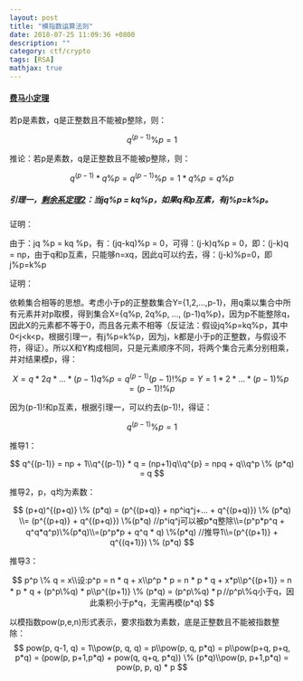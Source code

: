 ```yaml
---
layout: post
title: "模指数运算法则"
date: 2018-07-25 11:09:36 +0800
description: ""
category: ctf/crypto
tags: [RSA]
mathjax: true
---
```


#### [费马小定理](https://blog.csdn.net/butterfly9844/article/details/77899533)

若p是素数，q是正整数且不能被p整除，则：

$$
q^{(p-1)} \% p = 1
$$

推论：若p是素数，q是正整数且不能被p整除，则：

$$
q^{(p-1)} * q \% p = q^{(p-1)} \% p = 1 * q \%p = q \% p
$$

##### 引理一，[剩余系定理2](https://iask.sina.com.cn/b/20829452.html)：当jq%p = kq%p，如果q和p互素，有j%p=k%p。

证明：

由于：jq %p = kq %p，有：(jq-kq)%p = 0，可得：(j-k)q%p = 0，即：(j-k)q = np，由于q和p互素，只能够n=xq，因此q可以约去，得：(j-k)%p=0，即j%p=k%p

证明：

依赖集合相等的思想。考虑小于p的正整数集合Y={1,2,...,p-1}，用q乘以集合中所有元素并对p取模，得到集合X={q%p, 2q%p, ..., (p-1)q%p}，因为p不能整除q，因此X的元素都不等于0，而且各元素不相等（反证法：假设jq%p=kq%p，其中0<j<k<p，根据引理一，有j%p=k%p，因为j，k都是小于p的正整数，与假设不符，得证）。所以X和Y构成相同，只是元素顺序不同，将两个集合元素分别相乘，并对结果模p，得：

$$
X = q*2q*...*(p-1)q \% p = q^{(p-1)}(p-1)! \% p = Y = 1*2*...*(p-1) \% p = (p-1)! \% p
$$

因为(p-1)!和p互素，根据引理一，可以约去(p-1)!，得证：

$$
q^{(p-1)} \% p = 1
$$

推导1：

$$
q^{(p-1)} = np + 1\\q^{(p-1)} * q = (np+1)q\\q^{p} = npq + q\\q^p \% (p*q) = q
$$

推导2，p，q均为素数：

$$
(p+q)^{(p+q)} \% (p*q) = (p^{(p+q)} + np^iq^j+... + q^{(p+q)}) \% (p*q) \\= (p^{(p+q)} + q^{(p+q)}) \%(p*q) //p^iq^j可以被p*q整除\\=(p^p*p^q + q^q*q^p)\%(p*q)\\=(p^p*p + q^q * q) \%(p*q) //推导1\\=(p^{(p+1)} + q^{(q+1)}) \% (p*q)
$$

推导3：

$$
p^p \% q = x\\设:p^p = n * q + x\\p^p * p = n * p * q + x*p\\p^{(p+1)} = n * p * q + (p^p\%q) * p\\p^{(p+1)} \% (p*q) = (p^p\%q) *ｐ//p^p\%q小于q，因此乘积小于p*q，无需再模(p*q)
$$

以模指数pow(p,e,n)形式表示，要求指数为素数，底是正整数且不能被指数整除：
$$
pow(p, q-1, q) = 1\\pow(p, q, q) = p\\pow(p, q, p*q) = p\\pow(p+q, p+q, p*q) = (pow(p, p+1,p*q) + pow(q, q+q, p*q)) \% (p*q)\\pow(p, p+1,p*q) = pow(p, p, q) * p
$$
